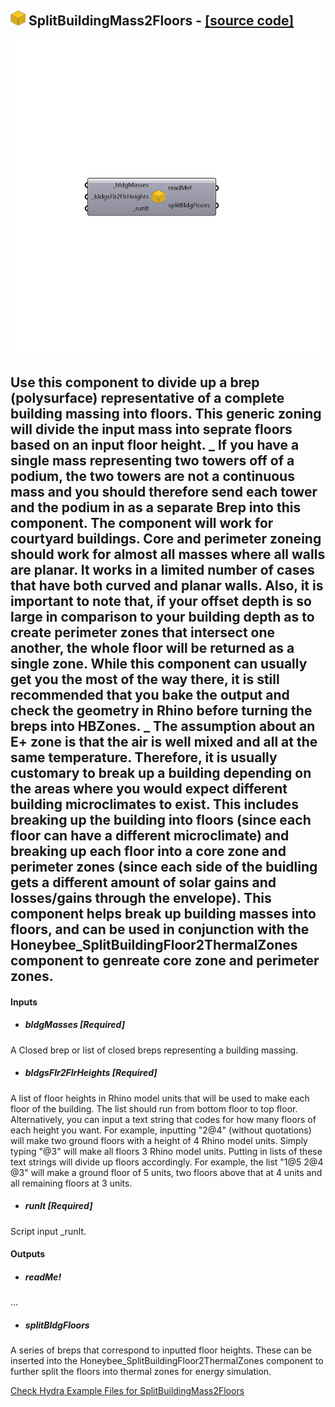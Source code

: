 ## ![](../../images/icons/SplitBuildingMass2Floors.png) SplitBuildingMass2Floors - [[source code]](https://github.com/mostaphaRoudsari/honeybee/tree/master/src/Honeybee_SplitBuildingMass2Floors.py)

![](../../images/components/SplitBuildingMass2Floors.png)

Use this component to divide up a brep (polysurface) representative of a complete building massing into floors.
 This generic zoning will divide the input mass into seprate floors based on an input floor height.
 _
 If you have a single mass representing two towers off of a podium, the two towers are not a continuous mass and you should therefore send each tower and the podium in as a separate Brep into this component.  The component will work for courtyard buildings.
 Core and perimeter zoneing should work for almost all masses where all walls are planar.  It works in a limited number of cases that have both curved and planar walls.  Also, it is important to note that, if your offset depth is so large in comparison to your building depth as to create perimeter zones that intersect one another, the whole floor will be returned as a single zone.
 While this component can usually get you the most of the way there, it is still recommended that you bake the output and check the geometry in Rhino before turning the breps into HBZones.
 _
 The assumption about an E+ zone is that the air is well mixed and all at the same temperature.
 Therefore, it is usually customary to break up a building depending on the areas where you would expect different building microclimates to exist.
 This includes breaking up the building into floors (since each floor can have a different microclimate) and breaking up each floor into a core zone and perimeter zones (since each side of the buidling gets a different amount of solar gains and losses/gains through the envelope).
 This component helps break up building masses into floors, and can be used in conjunction with the Honeybee_SplitBuildingFloor2ThermalZones component to genreate core zone and perimeter zones.
 -
 

#### Inputs
* ##### bldgMasses [Required]
A Closed brep or list of closed breps representing a building massing.
* ##### bldgsFlr2FlrHeights [Required]
A list of floor heights in Rhino model units that will be used to make each floor of the building.  The list should run from bottom floor to top floor.  Alternatively, you can input a text string that codes for how many floors of each height you want.  For example, inputting "2@4" (without quotations) will make two ground floors with a height of 4 Rhino model units.  Simply typing "@3" will make all floors 3 Rhino model units.  Putting in lists of these text strings will divide up floors accordingly.  For example, the list "1@5   2@4   @3"  will make a ground floor of 5 units, two floors above that at 4 units and all remaining floors at 3 units.
* ##### runIt [Required]
Script input _runIt.

#### Outputs
* ##### readMe!
...
* ##### splitBldgFloors
A series of breps that correspond to inputted floor heights. These can be inserted into the Honeybee_SplitBuildingFloor2ThermalZones component to further split the floors into thermal zones for energy simulation. 


[Check Hydra Example Files for SplitBuildingMass2Floors](https://hydrashare.github.io/hydra/index.html?keywords=Honeybee_SplitBuildingMass2Floors)